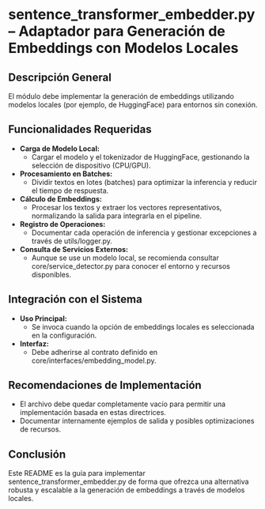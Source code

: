 # sentence_transformer_embedder.py – Adaptador para Generación de Embeddings con Modelos Locales

## Descripción General
El módulo debe implementar la generación de embeddings utilizando modelos locales (por ejemplo, de HuggingFace) para entornos sin conexión.

## Funcionalidades Requeridas
- **Carga de Modelo Local:**  
  - Cargar el modelo y el tokenizador de HuggingFace, gestionando la selección de dispositivo (CPU/GPU).
- **Procesamiento en Batches:**  
  - Dividir textos en lotes (batches) para optimizar la inferencia y reducir el tiempo de respuesta.
- **Cálculo de Embeddings:**  
  - Procesar los textos y extraer los vectores representativos, normalizando la salida para integrarla en el pipeline.
- **Registro de Operaciones:**  
  - Documentar cada operación de inferencia y gestionar excepciones a través de utils/logger.py.
- **Consulta de Servicios Externos:**  
  - Aunque se use un modelo local, se recomienda consultar core/service_detector.py para conocer el entorno y recursos disponibles.

## Integración con el Sistema
- **Uso Principal:**  
  - Se invoca cuando la opción de embeddings locales es seleccionada en la configuración.
- **Interfaz:**  
  - Debe adherirse al contrato definido en core/interfaces/embedding_model.py.

## Recomendaciones de Implementación
- El archivo debe quedar completamente vacío para permitir una implementación basada en estas directrices.
- Documentar internamente ejemplos de salida y posibles optimizaciones de recursos.

## Conclusión
Este README es la guía para implementar sentence_transformer_embedder.py de forma que ofrezca una alternativa robusta y escalable a la generación de embeddings a través de modelos locales.
